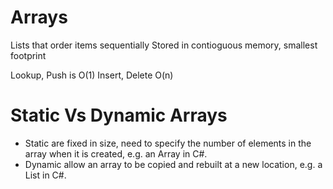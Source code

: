 #  Arrays

Lists that order items sequentially
Stored in contioguous memory, smallest footprint

Lookup, Push is O(1)
Insert, Delete O(n)



# Static Vs Dynamic Arrays
- Static are fixed in size, need to specify the number of elements in the array when it is created, e.g. an Array in C#.
- Dynamic allow an array to be copied and rebuilt at a new location, e.g. a List in C#.



